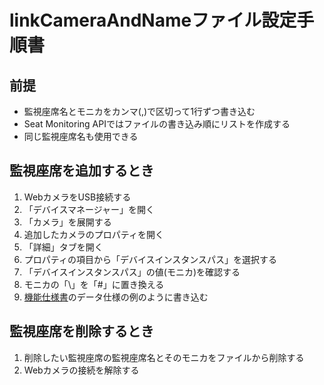 # linkCameraAndNameファイル設定手順書

## 前提

- 監視座席名とモニカをカンマ(,)で区切って1行ずつ書き込む
- Seat Monitoring APIではファイルの書き込み順にリストを作成する
- 同じ監視座席名も使用できる

## 監視座席を追加するとき

1. WebカメラをUSB接続する
2. 「デバイスマネージャー」を開く
3. 「カメラ」を展開する
4. 追加したカメラのプロパティを開く
5. 「詳細」タブを開く
6. プロパティの項目から「デバイスインスタンスパス」を選択する
7. 「デバイスインスタンスパス」の値(モニカ)を確認する
8. モニカの「\」を「#」に置き換える
9. [機能仕様書](機能仕様書.md)のデータ仕様の例のように書き込む

## 監視座席を削除するとき

1. 削除したい監視座席の監視座席名とそのモニカをファイルから削除する
2. Webカメラの接続を解除する
